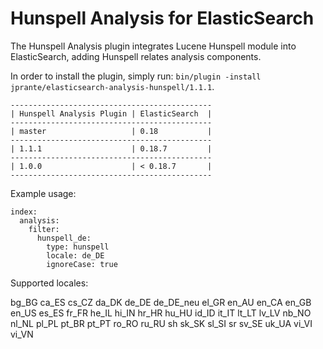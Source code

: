 Hunspell Analysis for ElasticSearch
===================================

The Hunspell Analysis plugin integrates Lucene Hunspell module into ElasticSearch, adding Hunspell relates analysis components.

In order to install the plugin, simply run: `bin/plugin -install jprante/elasticsearch-analysis-hunspell/1.1.1`. 

    ---------------------------------------------
    | Hunspell Analysis Plugin | ElasticSearch  |
    ---------------------------------------------
    | master                   | 0.18           |
    ---------------------------------------------
    | 1.1.1                    | 0.18.7         |
    ---------------------------------------------
    | 1.0.0                    | < 0.18.7       |
    ---------------------------------------------


Example usage:

	index:
	  analysis:
	    filter:
	      hunspell_de:
	        type: hunspell
	        locale: de_DE
	        ignoreCase: true


Supported locales:

bg_BG
ca_ES
cs_CZ
da_DK
de_DE
de_DE_neu
el_GR
en_AU
en_CA
en_GB
en_US
es_ES
fr_FR
he_IL
hi_IN
hr_HR
hu_HU
id_ID
it_IT
lt_LT
lv_LV
nb_NO
nl_NL
pl_PL
pt_BR
pt_PT
ro_RO
ru_RU
sh
sk_SK
sl_SI
sr
sv_SE
uk_UA
vi_VI
vi_VN

